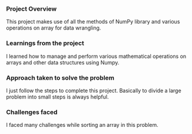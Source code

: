 ### Project Overview

 This project makes use of all the methods of NumPy library and various operations on array for data wrangling. 


### Learnings from the project

 I learned how to manage and perform various mathematical operations on arrays and other data structures using Numpy.


### Approach taken to solve the problem

 I just follow the steps to complete this project. Basically to divide a large problem into small steps is always helpful. 


### Challenges faced

 I faced many challenges while sorting an array in this problem.


